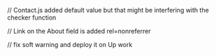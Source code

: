 // Contact.js added default value but that might be interfering with the checker function

// Link on the About field is added rel=nonreferrer

// fix soft warning and deploy it on Up work
